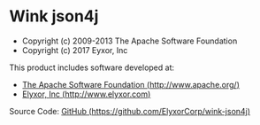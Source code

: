 # Wink json4j

* Copyright (c) 2009-2013 The Apache Software Foundation
* Copyright (c) 2017 Eyxor, Inc

This product includes software developed at:
* [The Apache Software Foundation (http://www.apache.org/)](http://www.apache.org/)
* [Elyxor, Inc (http://www.elyxor.com)](http://www.elyxor.com)


Source Code: [GitHub (https://github.com/ElyxorCorp/wink-json4j)](https://github.com/ElyxorCorp/wink-json4j) 


